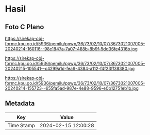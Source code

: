 # Hasil

## Foto C Plano

https://sirekap-obj-formc.kpu.go.id/5936/pemilu/ppwp/36/73/02/10/07/3673021007005-20240214-160116--98c1847a-7a07-488b-8b9f-5dd36fe4316b.jpg

https://sirekap-obj-formc.kpu.go.id/5936/pemilu/ppwp/36/73/02/10/07/3673021007005-20240215-105541--c4299a1d-fea9-4384-a112-f4f23ff38380.jpg

https://sirekap-obj-formc.kpu.go.id/5936/pemilu/ppwp/36/73/02/10/07/3673021007005-20240214-155723--655fa5ad-987e-4e88-9596-e0b12751eb1b.jpg


## Metadata

| Key        | Value               |
| ---------- | ------------------- |
| Time Stamp | 2024-02-15 12:00:28 |



